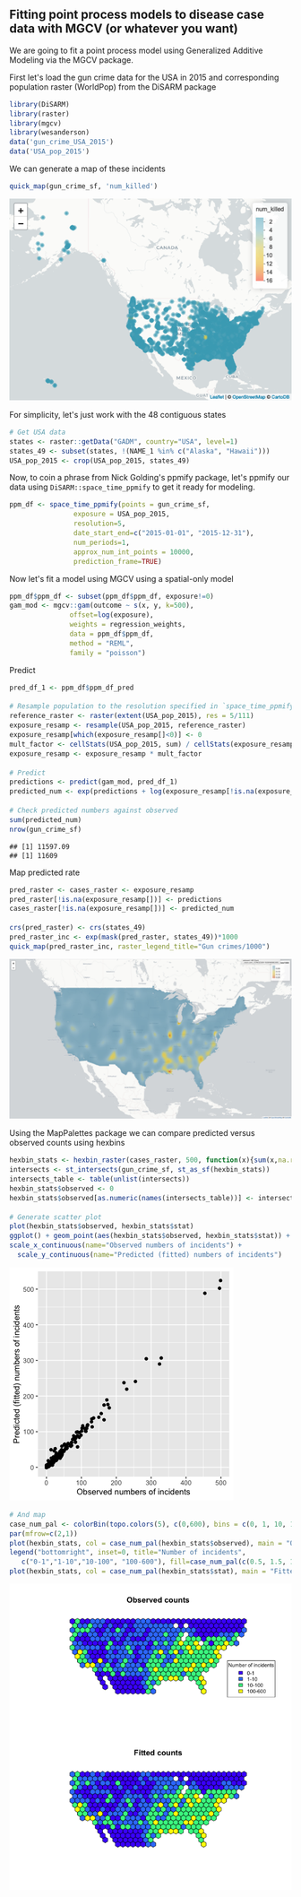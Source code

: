 ## Fitting point process models to disease case data with MGCV (or whatever you want)
We are going to fit a point process model using Generalized Additive Modeling via the MGCV package. 

First let's load the gun crime data for the USA in 2015 and corresponding population raster (WorldPop) from the DiSARM package


```r
library(DiSARM)
library(raster)
library(mgcv)
library(wesanderson)
data('gun_crime_USA_2015')
data('USA_pop_2015')
```

We can generate a map of these incidents
```r
quick_map(gun_crime_sf, 'num_killed')
```

![](gun_crime_mgcv_files/figure-gfm/map_crimes-1.png)<!-- -->

For simplicity, let's just work with the 48 contiguous states
```r
# Get USA data
states <- raster::getData("GADM", country="USA", level=1)
states_49 <- subset(states, !(NAME_1 %in% c("Alaska", "Hawaii")))
USA_pop_2015 <- crop(USA_pop_2015, states_49)
```

Now, to coin a phrase from Nick Golding's ppmify package, let's ppmify our data using `DiSARM::space_time_ppmify` to get it ready for modeling. 
```r
ppm_df <- space_time_ppmify(points = gun_crime_sf,
                exposure = USA_pop_2015,
                resolution=5,
                date_start_end=c("2015-01-01", "2015-12-31"),
                num_periods=1,
                approx_num_int_points = 10000,
                prediction_frame=TRUE)
```

Now let's fit a model using MGCV using a spatial-only model
```r
ppm_df$ppm_df <- subset(ppm_df$ppm_df, exposure!=0)
gam_mod <- mgcv::gam(outcome ~ s(x, y, k=500),
               offset=log(exposure),
               weights = regression_weights,
               data = ppm_df$ppm_df,
               method = "REML",
               family = "poisson")
```

Predict 
```r
pred_df_1 <- ppm_df$ppm_df_pred

# Resample population to the resolution specified in `space_time_ppmify`
reference_raster <- raster(extent(USA_pop_2015), res = 5/111)
exposure_resamp <- resample(USA_pop_2015, reference_raster)
exposure_resamp[which(exposure_resamp[]<0)] <- 0
mult_factor <- cellStats(USA_pop_2015, sum) / cellStats(exposure_resamp, sum)
exposure_resamp <- exposure_resamp * mult_factor

# Predict
predictions <- predict(gam_mod, pred_df_1)
predicted_num <- exp(predictions + log(exposure_resamp[!is.na(exposure_resamp[])]))

# Check predicted numbers against observed
sum(predicted_num)
nrow(gun_crime_sf)
```

    ## [1] 11597.09
    ## [1] 11609

Map predicted rate
```r
pred_raster <- cases_raster <- exposure_resamp
pred_raster[!is.na(exposure_resamp[])] <- predictions
cases_raster[!is.na(exposure_resamp[])] <- predicted_num

crs(pred_raster) <- crs(states_49)
pred_raster_inc <- exp(mask(pred_raster, states_49))*1000
quick_map(pred_raster_inc, raster_legend_title="Gun crimes/1000")
```
![](gun_crime_mgcv_files/figure-gfm/pred_inc.png)<!-- -->

Using the MapPalettes package we can compare predicted versus observed counts using hexbins
```r
hexbin_stats <- hexbin_raster(cases_raster, 500, function(x){sum(x,na.rm=T)})
intersects <- st_intersects(gun_crime_sf, st_as_sf(hexbin_stats))
intersects_table <- table(unlist(intersects))
hexbin_stats$observed <- 0
hexbin_stats$observed[as.numeric(names(intersects_table))] <- intersects_table

# Generate scatter plot
plot(hexbin_stats$observed, hexbin_stats$stat)
ggplot() + geom_point(aes(hexbin_stats$observed, hexbin_stats$stat)) +
scale_x_continuous(name="Observed numbers of incidents") + 
  scale_y_continuous(name="Predicted (fitted) numbers of incidents")
```
![](gun_crime_mgcv_files/figure-gfm/observed_fitted.png)<!-- -->
```r
# And map
case_num_pal <- colorBin(topo.colors(5), c(0,600), bins = c(0, 1, 10, 100, 600))
par(mfrow=c(2,1))
plot(hexbin_stats, col = case_num_pal(hexbin_stats$observed), main = "Observed counts")
legend("bottomright", inset=0, title="Number of incidents",
   c("0-1","1-10","10-100", "100-600"), fill=case_num_pal(c(0.5, 1.5, 10.5, 100.5)), horiz=FALSE, cex=0.8)
plot(hexbin_stats, col = case_num_pal(hexbin_stats$stat), main = "Fitted counts")
```
![](gun_crime_mgcv_files/figure-gfm/observed_fitted_hexbin.png)<!-- -->